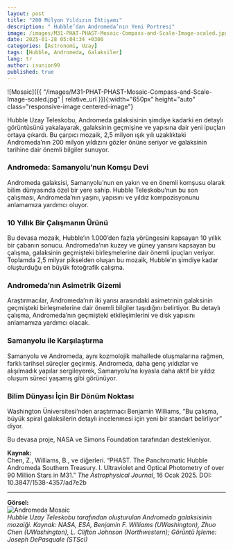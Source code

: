 ```yaml
---
layout: post
title: "200 Milyon Yıldızın İhtişamı"
description: " Hubble’dan Andromeda’nın Yeni Portresi"
image: /images/M31-PHAT-PHAST-Mosaic-Compass-and-Scale-Image-scaled.jpg
date: 2025-01-28 05:04:34 +0300
categories: [Astronomi, Uzay]
tags: [Hubble, Andromeda, Galaksiler]
lang: tr
author: isunion99
published: true
---
```





![Mosaic]({{ "/images/M31-PHAT-PHAST-Mosaic-Compass-and-Scale-Image-scaled.jpg" | relative_url }}){:width="650px" height="auto" class="responsive-image centered-image"}

 
Hubble Uzay Teleskobu, Andromeda galaksisinin şimdiye kadarki en detaylı görüntüsünü yakalayarak, galaksinin geçmişine ve yapısına dair yeni ipuçları ortaya çıkardı. Bu çarpıcı mozaik, 2,5 milyon ışık yılı uzaklıktaki Andromeda’nın 200 milyon yıldızını gözler önüne seriyor ve galaksinin tarihine dair önemli bilgiler sunuyor.

### Andromeda: Samanyolu’nun Komşu Devi
Andromeda galaksisi, Samanyolu’nun en yakın ve en önemli komşusu olarak bilim dünyasında özel bir yere sahip. Hubble Teleskobu’nun bu son çalışması, Andromeda’nın yaşını, yapısını ve yıldız kompozisyonunu anlamamıza yardımcı oluyor.

### 10 Yıllık Bir Çalışmanın Ürünü
Bu devasa mozaik, Hubble’ın 1.000’den fazla yörüngesini kapsayan 10 yıllık bir çabanın sonucu. Andromeda’nın kuzey ve güney yarısını kapsayan bu çalışma, galaksinin geçmişteki birleşmelerine dair önemli ipuçları veriyor. Toplamda 2,5 milyar pikselden oluşan bu mozaik, Hubble’ın şimdiye kadar oluşturduğu en büyük fotoğrafik çalışma.

### Andromeda’nın Asimetrik Gizemi
Araştırmacılar, Andromeda’nın iki yarısı arasındaki asimetrinin galaksinin geçmişteki birleşmelerine dair önemli bilgiler taşıdığını belirtiyor. Bu detaylı çalışma, Andromeda’nın geçmişteki etkileşimlerini ve disk yapısını anlamamıza yardımcı olacak.

### Samanyolu ile Karşılaştırma
Samanyolu ve Andromeda, aynı kozmolojik mahallede oluşmalarına rağmen, farklı tarihsel süreçler geçirmiş. Andromeda, daha genç yıldızlar ve alışılmadık yapılar sergileyerek, Samanyolu’na kıyasla daha aktif bir yıldız oluşum süreci yaşamış gibi görünüyor.

### Bilim Dünyası İçin Bir Dönüm Noktası
Washington Üniversitesi’nden araştırmacı Benjamin Williams, “Bu çalışma, büyük spiral galaksilerin detaylı incelenmesi için yeni bir standart belirliyor” diyor.

Bu devasa proje, NASA ve Simons Foundation tarafından destekleniyor.

**Kaynak:**  
Chen, Z., Williams, B., ve diğerleri. “PHAST. The Panchromatic Hubble Andromeda Southern Treasury. I. Ultraviolet and Optical Photometry of over 90 Million Stars in M31.” *The Astrophysical Journal*, 16 Ocak 2025. DOI: 10.3847/1538-4357/ad7e2b

---

**Görsel:**  
![Andromeda Mosaic](/assets/images/andromeda-mosaic.jpg)  
*Hubble Uzay Teleskobu tarafından oluşturulan Andromeda galaksisinin mozaiği. Kaynak: NASA, ESA, Benjamin F. Williams (UWashington), Zhuo Chen (UWashington), L. Clifton Johnson (Northwestern); Görüntü İşleme: Joseph DePasquale (STScI)*